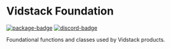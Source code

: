 # Vidstack Foundation

[![package-badge]][package]
[![discord-badge]][discord]

Foundational functions and classes used by Vidstack products.

[package]: https://www.npmjs.com/package/@vidstack/foundation
[package-badge]: https://img.shields.io/npm/v/@vidstack/foundation/latest
[discord]: https://discord.com/invite/7RGU7wvsu9
[discord-badge]: https://img.shields.io/discord/742612686679965696?color=%235865F2&label=%20&logo=discord&logoColor=white
